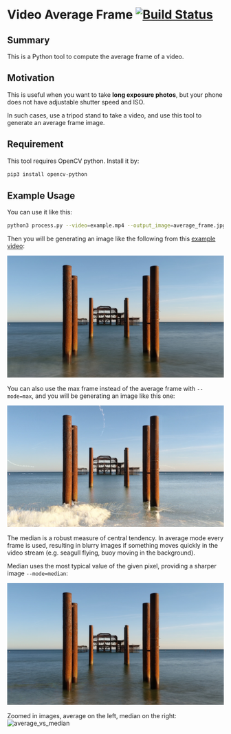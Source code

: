 # Video Average Frame [![Build Status](https://travis-ci.org/wq2012/video-average-frame.svg?branch=master)](https://travis-ci.org/wq2012/video-average-frame)

## Summary

This is a Python tool to compute the average frame of a video.

## Motivation

This is useful when you want to take **long exposure photos**, but your phone
does not have adjustable shutter speed and ISO.

In such cases, use a tripod stand to take a video,
and use this tool to generate an average frame image.

## Requirement

This tool requires OpenCV python. Install it by:

```bash
pip3 install opencv-python
```

## Example Usage

You can use it like this:

```bash
python3 process.py --video=example.mp4 --output_image=average_frame.jpg --max_frames=5000
```

Then you will be generating an image like the following from this [example video](example.mp4):

![average_frame.jpg](average_frame.jpg)

You can also use the max frame instead of the average frame with `--mode=max`, and you will be generating an image like this one:

![max_frame.jpg](max_frame.jpg)

The median is a robust measure of central tendency. In average mode every frame is used, resulting in blurry images if something moves quickly in 
the video stream (e.g. seagull flying, buoy moving in the background).

Median uses the most typical value of the given pixel, providing a sharper image `--mode=median`:

![median_frame.jpg](median_frame.jpg)

Zoomed in images, average on the left, median on the right:
![average_vs_median](https://user-images.githubusercontent.com/66311383/119493938-077c5c00-bd61-11eb-9b9c-e73cea294f88.jpg)
